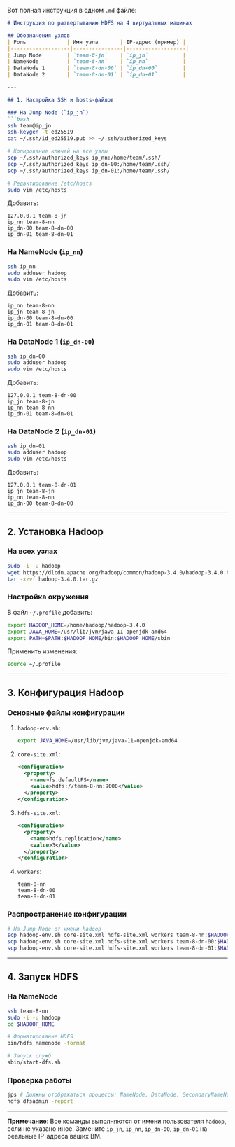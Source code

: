 Вот полная инструкция в одном `.md` файле:

```markdown
# Инструкция по развертыванию HDFS на 4 виртуальных машинах

## Обозначения узлов
| Роль             | Имя узла       | IP-адрес (пример) |
|-------------------|----------------|-------------------|
| Jump Node        | `team-8-jn`    | `ip_jn`           |
| NameNode         | `team-8-nn`    | `ip_nn`           |
| DataNode 1       | `team-8-dn-00` | `ip_dn-00`        |
| DataNode 2       | `team-8-dn-01` | `ip_dn-01`        |

---

## 1. Настройка SSH и hosts-файлов

### На Jump Node (`ip_jn`)
```bash
ssh team@ip_jn
ssh-keygen -t ed25519
cat ~/.ssh/id_ed25519.pub >> ~/.ssh/authorized_keys

# Копирование ключей на все узлы
scp ~/.ssh/authorized_keys ip_nn:/home/team/.ssh/
scp ~/.ssh/authorized_keys ip_dn-00:/home/team/.ssh/
scp ~/.ssh/authorized_keys ip_dn-01:/home/team/.ssh/

# Редактирование /etc/hosts
sudo vim /etc/hosts
```
Добавить:
```
127.0.0.1 team-8-jn
ip_nn team-8-nn
ip_dn-00 team-8-dn-00
ip_dn-01 team-8-dn-01
```

### На NameNode (`ip_nn`)
```bash
ssh ip_nn
sudo adduser hadoop
sudo vim /etc/hosts
```
Добавить:
```
ip_nn team-8-nn
ip_jn team-8-jn
ip_dn-00 team-8-dn-00
ip_dn-01 team-8-dn-01
```

### На DataNode 1 (`ip_dn-00`)
```bash
ssh ip_dn-00
sudo adduser hadoop
sudo vim /etc/hosts
```
Добавить:
```
127.0.0.1 team-8-dn-00
ip_jn team-8-jn
ip_nn team-8-nn
ip_dn-01 team-8-dn-01
```

### На DataNode 2 (`ip_dn-01`)
```bash
ssh ip_dn-01
sudo adduser hadoop
sudo vim /etc/hosts
```
Добавить:
```
127.0.0.1 team-8-dn-01
ip_jn team-8-jn
ip_nn team-8-nn
ip_dn-00 team-8-dn-00
```

---

## 2. Установка Hadoop

### На всех узлах
```bash
sudo -i -u hadoop
wget https://dlcdn.apache.org/hadoop/common/hadoop-3.4.0/hadoop-3.4.0.tar.gz
tar -xzvf hadoop-3.4.0.tar.gz
```

### Настройка окружения
В файл `~/.profile` добавить:
```bash
export HADOOP_HOME=/home/hadoop/hadoop-3.4.0
export JAVA_HOME=/usr/lib/jvm/java-11-openjdk-amd64
export PATH=$PATH:$HADOOP_HOME/bin:$HADOOP_HOME/sbin
```
Применить изменения:
```bash
source ~/.profile
```

---

## 3. Конфигурация Hadoop

### Основные файлы конфигурации
1. `hadoop-env.sh`:
   ```bash
   export JAVA_HOME=/usr/lib/jvm/java-11-openjdk-amd64
   ```

2. `core-site.xml`:
   ```xml
   <configuration>
     <property>
       <name>fs.defaultFS</name>
       <value>hdfs://team-8-nn:9000</value>
     </property>
   </configuration>
   ```

3. `hdfs-site.xml`:
   ```xml
   <configuration>
     <property>
       <name>hdfs.replication</name>
       <value>3</value>
     </property>
   </configuration>
   ```

4. `workers`:
   ```
   team-8-nn
   team-8-dn-00
   team-8-dn-01
   ```

### Распространение конфигурации
```bash
# На Jump Node от имени hadoop
scp hadoop-env.sh core-site.xml hdfs-site.xml workers team-8-nn:$HADOOP_HOME/etc/hadoop/
scp hadoop-env.sh core-site.xml hdfs-site.xml workers team-8-dn-00:$HADOOP_HOME/etc/hadoop/
scp hadoop-env.sh core-site.xml hdfs-site.xml workers team-8-dn-01:$HADOOP_HOME/etc/hadoop/
```

---

## 4. Запуск HDFS

### На NameNode
```bash
ssh team-8-nn
sudo -i -u hadoop
cd $HADOOP_HOME

# Форматирование HDFS
bin/hdfs namenode -format

# Запуск служб
sbin/start-dfs.sh
```

### Проверка работы
```bash
jps # Должны отображаться процессы: NameNode, DataNode, SecondaryNameNode
hdfs dfsadmin -report
```


---
**Примечание**: Все команды выполняются от имени пользователя `hadoop`, если не указано иное. Замените `ip_jn`, `ip_nn`, `ip_dn-00`, `ip_dn-01` на реальные IP-адреса ваших ВМ.
